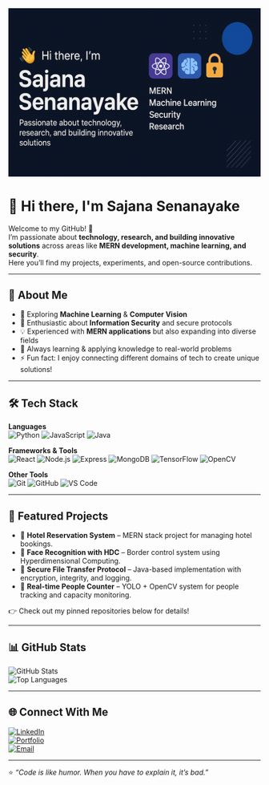<img src="https://github.com/Sajana4197/Sajana4197/blob/main/banner.png" alt="Sajana Senanayake Banner" />

# 👋 Hi there, I'm Sajana Senanayake  

Welcome to my GitHub! 🚀  
I’m passionate about **technology, research, and building innovative solutions** across areas like **MERN development, machine learning, and security**.  
Here you’ll find my projects, experiments, and open-source contributions.  

---

## 🌟 About Me
- 🤖 Exploring **Machine Learning** & **Computer Vision**
- 🔐 Enthusiastic about **Information Security** and secure protocols
- 💡 Experienced with **MERN applications** but also expanding into diverse fields
- 🌱 Always learning & applying knowledge to real-world problems  
- ⚡ Fun fact: I enjoy connecting different domains of tech to create unique solutions!  

---

## 🛠️ Tech Stack
**Languages**  
![Python](https://img.shields.io/badge/Python-3776AB?style=for-the-badge&logo=python&logoColor=white)
![JavaScript](https://img.shields.io/badge/JavaScript-F7DF1E?style=for-the-badge&logo=javascript&logoColor=black)
![Java](https://img.shields.io/badge/Java-007396?style=for-the-badge&logo=java&logoColor=white)

**Frameworks & Tools**  
![React](https://img.shields.io/badge/React-20232A?style=for-the-badge&logo=react&logoColor=61DAFB)
![Node.js](https://img.shields.io/badge/Node.js-339933?style=for-the-badge&logo=node.js&logoColor=white)
![Express](https://img.shields.io/badge/Express-000000?style=for-the-badge&logo=express&logoColor=white)
![MongoDB](https://img.shields.io/badge/MongoDB-4EA94B?style=for-the-badge&logo=mongodb&logoColor=white)
![TensorFlow](https://img.shields.io/badge/TensorFlow-FF6F00?style=for-the-badge&logo=tensorflow&logoColor=white)
![OpenCV](https://img.shields.io/badge/OpenCV-5C3EE8?style=for-the-badge&logo=opencv&logoColor=white)

**Other Tools**  
![Git](https://img.shields.io/badge/Git-F05032?style=for-the-badge&logo=git&logoColor=white)
![GitHub](https://img.shields.io/badge/GitHub-181717?style=for-the-badge&logo=github&logoColor=white)
![VS Code](https://img.shields.io/badge/VSCode-0078d7?style=for-the-badge&logo=visual-studio-code&logoColor=white)

---

## 📌 Featured Projects
- 🏨 **Hotel Reservation System** – MERN stack project for managing hotel bookings.  
- 🧠 **Face Recognition with HDC** – Border control system using Hyperdimensional Computing.  
- 🔐 **Secure File Transfer Protocol** – Java-based implementation with encryption, integrity, and logging.  
- 🎥 **Real-time People Counter** – YOLO + OpenCV system for people tracking and capacity monitoring.  

👉 Check out my pinned repositories below for details!

---

## 📊 GitHub Stats
![GitHub Stats](https://github-readme-stats.vercel.app/api?username=Sajana4197&show_icons=true&theme=tokyonight)  
![Top Languages](https://github-readme-stats.vercel.app/api/top-langs/?username=Sajana4197&layout=compact&theme=tokyonight)

---

## 🌐 Connect With Me
[![LinkedIn](https://img.shields.io/badge/LinkedIn-0A66C2?style=for-the-badge&logo=linkedin&logoColor=white)](https://www.linkedin.com/in/sajana-senanayake/)  
[![Portfolio](https://img.shields.io/badge/Portfolio-000000?style=for-the-badge&logo=vercel&logoColor=white)](https://sajana4197.github.io/portfolio/)  
[![Email](https://img.shields.io/badge/Email-D14836?style=for-the-badge&logo=gmail&logoColor=white)](mailto:sjnsenanayake@gmail.com)  

---

⭐️ *“Code is like humor. When you have to explain it, it’s bad.”*  
